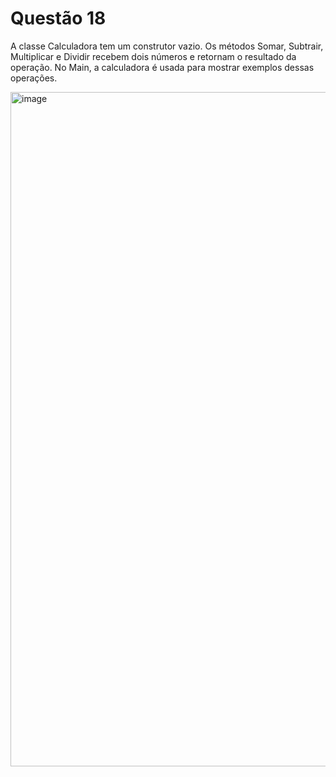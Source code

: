 # Questão 18

A classe Calculadora tem um construtor vazio. Os métodos Somar, Subtrair, Multiplicar e Dividir recebem dois números e retornam o resultado da operação. No Main, a calculadora é usada para mostrar exemplos dessas operações.

<img width="1919" height="1079" alt="image" src="https://github.com/user-attachments/assets/e423c04a-d489-4a34-b66f-6b1850d7147f" />
